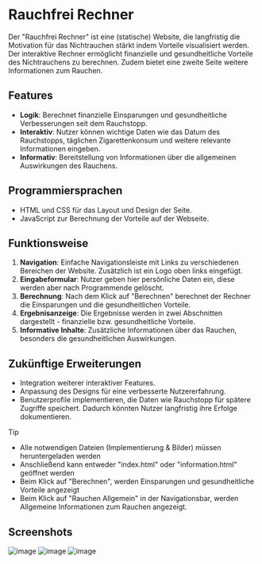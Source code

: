 # Rauchfrei Rechner

Der "Rauchfrei Rechner" ist eine (statische) Website, die langfristig die Motivation für das Nichtrauchen stärkt indem Vorteile visualisiert werden. Der interaktive Rechner ermöglicht finanzielle und gesundheitliche Vorteile des Nichtrauchens zu berechnen. Zudem bietet eine zweite Seite weitere Informationen zum Rauchen. 

## Features

- **Logik**: Berechnet finanzielle Einsparungen und gesundheitliche Verbesserungen seit dem Rauchstopp.
- **Interaktiv**: Nutzer können wichtige Daten wie das Datum des Rauchstopps, täglichen Zigarettenkonsum und weitere relevante Informationen eingeben.
- **Informativ**: Bereitstellung von Informationen über die allgemeinen Auswirkungen des Rauchens.

## Programmiersprachen

- HTML und CSS für das Layout und Design der Seite. 
- JavaScript zur Berechnung der Vorteile auf der Webseite.

## Funktionsweise

1. **Navigation**: Einfache Navigationsleiste mit Links zu verschiedenen Bereichen der Website. Zusätzlich ist ein Logo oben links eingefügt. 
2. **Eingabeformular**: Nutzer geben hier persönliche Daten ein, diese werden aber nach Programmende gelöscht. 
3. **Berechnung**: Nach dem Klick auf "Berechnen" berechnet der Rechner die Einsparungen und die gesundheitlichen Vorteile.
4. **Ergebnisanzeige**: Die Ergebnisse werden in zwei Abschnitten dargestellt - finanzielle bzw. gesundheitliche Vorteile.
6. **Informative Inhalte**: Zusätzliche Informationen über das Rauchen, besonders die gesundheitlichen Auswirkungen. 


## Zukünftige Erweiterungen

- Integration weiterer interaktiver Features.
- Anpassung des Designs für eine verbesserte Nutzererfahrung.
- Benutzerprofile implementieren, die Daten wie Rauchstopp für spätere Zugriffe speichert. Dadurch könnten Nutzer langfristig ihre Erfolge dokumentieren. 


> [!TIP]
> - Alle notwendigen Dateien (Implementierung & Bilder) müssen heruntergeladen werden
> - Anschließend kann entweder "index.html" oder "information.html" geöffnet werden
> - Beim Klick auf "Berechnen", werden Einsparungen und gesundheitliche Vorteile angezeigt
> - Beim Klick auf "Rauchen Allgemein" in der Navigationsbar, werden Allgemeine Informationen zum Rauchen angezeigt.



## Screenshots
![image](https://github.com/MuhammetGuducu/website_rauchfrei/assets/84397069/058777b3-02ee-47c5-be3c-bf1d1895706c)
![image](https://github.com/MuhammetGuducu/website_rauchfrei/assets/84397069/97b16519-c4e8-4757-be8b-2277a5a40fd5)
![image](https://github.com/MuhammetGuducu/website_rauchfrei/assets/84397069/3c39c1ca-9894-45ee-9e0f-45f7256ea57f)


